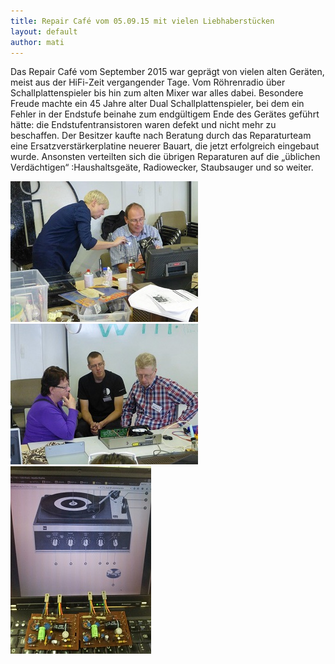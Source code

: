 ```yaml
---
title: Repair Café vom 05.09.15 mit vielen Liebhaberstücken
layout: default
author: mati
---
```


Das Repair Café vom September 2015 war geprägt von vielen alten Geräten, meist aus der HiFi-Zeit vergangender Tage. Vom Röhrenradio über Schallplattenspieler bis hin zum alten Mixer war alles dabei. Besondere Freude machte ein 45 Jahre alter Dual Schallplattenspieler, bei dem ein Fehler in der Endstufe beinahe zum endgültigem Ende des Gerätes geführt hätte: die Endstufentransistoren waren defekt und nicht mehr zu beschaffen. Der Besitzer kaufte nach Beratung durch das Reparaturteam eine Ersatzverstärkerplatine neuerer Bauart, die jetzt erfolgreich eingebaut wurde.
Ansonsten verteilten sich die übrigen Reparaturen auf die „üblichen Verdächtigen“ :Haushaltsgeäte, Radiowecker, Staubsauger und so weiter.

![img1](/assets/pictures/2015-september-01.jpg)
![img1](/assets/pictures/2015-september-02.jpg)
![img1](/assets/pictures/2015-september-03.jpg)
